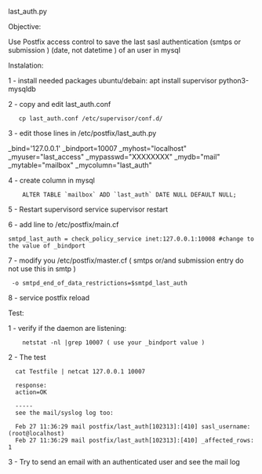 last_auth.py

Objective:

Use Postfix access control to save the last sasl authentication (smtps or submission )  (date, not datetime ) of an user in mysql 



Instalation:

  1 - install needed packages 
  ubuntu/debain:
    apt install supervisor python3-mysqldb
    
  2 - copy and edit last_auth.conf
  
       cp last_auth.conf /etc/supervisor/conf.d/ 
  

  3 - edit those lines in /etc/postfix/last_auth.py    

  _bind='127.0.0.1'
  _bindport=10007
  _myhost="localhost"
  _myuser="last_access"
  _mypasswd="XXXXXXXX"
  _mydb="mail"
  _mytable="mailbox"
  _mycolumn="last_auth"

  4 - create column in mysql

        ALTER TABLE `mailbox` ADD `last_auth` DATE NULL DEFAULT NULL; 
 
  5 - Restart supervisord
    service supervisor restart
   
  6 - add line to /etc/postfix/main.cf
  
    smtpd_last_auth = check_policy_service inet:127.0.0.1:10008 #change to the value of _bindport 
  
  7 - modify you /etc/postfix/master.cf ( smtps or/and submission entry do not use this in smtp  )

     -o smtpd_end_of_data_restrictions=$smtpd_last_auth
  
  8 - service postfix reload   

 
 

Test:
 
  1 - verify if the daemon are listening:
        
        netstat -nl |grep 10007 ( use your _bindport value )
        
    
  2 - The test
 
      cat Testfile | netcat 127.0.0.1 10007
      
      response:
      action=OK 
      
      -----
      see the mail/syslog log too:
      
      Feb 27 11:36:29 mail postfix/last_auth[102313]:[410] sasl_username:(root@localhost)
      Feb 27 11:36:29 mail postfix/last_auth[102313]:[410] _affected_rows: 1
  
  3 - Try to send an email with an authenticated user and see the mail log
      

      


 
 
 
 
 
 










